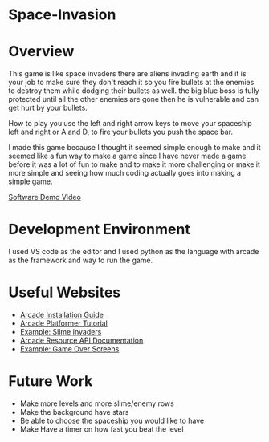 # Space-Invasion

# Overview

This game is like space invaders there are aliens invading earth and it is your job to make sure they don't reach it so you fire bullets at the enemies to destroy them while dodging their bullets as well. the big blue boss is fully protected until all the other enemies are gone then he is vulnerable and can get hurt by your bullets.

How to play you use the left and right arrow keys to move your spaceship left and right or A and D, to fire your bullets you push the space bar.

I made this game because I thought it seemed simple enough to make and it seemed like a fun way to make a game since I have never made a game before it was a lot of fun to make and to make it more challenging or make it more simple and seeing how much coding actually goes into making a simple game. 

[Software Demo Video](https://www.youtube.com/watch?v=-9sdOiF-_1o)

# Development Environment

I used VS code as the editor and I used python as the language with arcade as the framework and way to run the game.

# Useful Websites

* [Arcade Installation Guide](https://api.arcade.academy/en/stable/get_started/install.html#windows-linux-and-intel-mac)
* [Arcade Platformer Tutorial](https://api.arcade.academy/en/stable/tutorials/platform_tutorial/step_04.html)
* [Example: Slime Invaders](https://api.arcade.academy/en/stable/example_code/slime_invaders.html#slime-invaders)
* [Arcade Resource API Documentation](https://api.arcade.academy/en/stable/api_docs/resources.html)
* [Example: Game Over Screens](https://api.arcade.academy/en/latest/example_code/view_instructions_and_game_over.html)


# Future Work

* Make more levels and more slime/enemy rows
* Make the background have stars
* Be able to choose the spaceship you would like to have
* Make Have a timer on how fast you beat the level